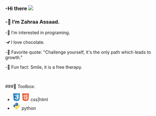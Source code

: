 ### -Hi there <img src = "https://c.tenor.com/RIPrRmkwX4cAAAAM/hi-njjsd.gif" width = 4%>

### -👩 I’m Zahraa Assaad.

-👀 I’m interested in programing.

-💕 I love chocolate.

-🌱 Favorite quote: "Challenge yourself, it's the only path which leads to growth."

-🤗 Fun fact: Smile, it is a free therapy.
<!---
Zahraa-Assaad/Zahraa-Assaad is a ✨ special ✨ repository because its `README.md` (this file) appears on your GitHub profile.
You can click the Preview link to take a look at your changes.
--->
<br />

###🧰 Toolbox:

<ul>
  <li><img src = "https://github.com/devicons/devicon/blob/master/icons/css3/css3-original.svg" width = 25px>  <img src = "https://github.com/devicons/devicon/blob/master/icons/html5/html5-original.svg" width = 25px> css|html </li>
  <li><img src = "https://github.com/devicons/devicon/blob/master/icons/python/python-original.svg" width = 25px> python </li>
 </ul>
 
 
